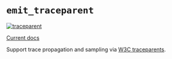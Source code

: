 # `emit_traceparent`

[![traceparent](https://github.com/emit-rs/emit/actions/workflows/traceparent.yml/badge.svg)](https://github.com/emit-rs/emit/actions/workflows/traceparent.yml)

[Current docs](https://docs.rs/emit_traceparent/1.11.0/emit_traceparent/index.html)

Support trace propagation and sampling via [W3C traceparents](https://www.w3.org/TR/trace-context/).
